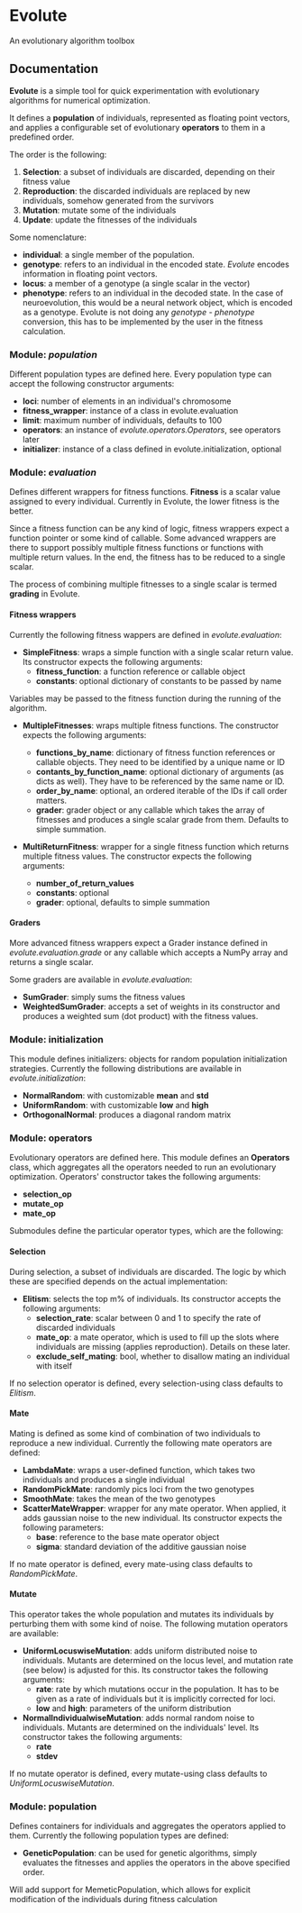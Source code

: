 # Evolute
An evolutionary algorithm toolbox

## Documentation

**Evolute** is a simple tool for quick experimentation with evolutionary
algorithms for numerical optimization.

It defines a **population** of individuals, represented as floating point
vectors, and applies a configurable set of evolutionary **operators** to
them in a predefined order.

The order is the following:
1. **Selection**: a subset of individuals are discarded, depending on
their fitness value
2. **Reproduction**: the discarded individuals are replaced by new
individuals, somehow generated from the survivors
3. **Mutation**: mutate some of the individuals
4. **Update**: update the fitnesses of the individuals 

Some nomenclature:
- **individual**: a single member of the population.
- **genotype**: refers to an individual in the encoded state.
*Evolute* encodes information in floating point vectors.
- **locus**: a member of a genotype (a single scalar in the vector)
- **phenotype**: refers to an individual in the decoded state. In the
case of neuroevolution, this would be a neural network object, which
is encoded as a genotype. Evolute is not doing any *genotype - phenotype*
conversion, this has to be implemented by the user in the fitness
calculation.


### Module: *population*

Different population types are defined here.
Every population type can accept the following constructor arguments:
- **loci**: number of elements in an individual's chromosome
- **fitness_wrapper**: instance of a class in evolute.evaluation
- **limit**: maximum number of individuals, defaults to 100
- **operators**: an instance of *evolute.operators.Operators*, see operators later
- **initializer**: instance of a class defined in evolute.initialization, optional

### Module: *evaluation*

Defines different wrappers for fitness functions.
**Fitness** is a scalar value assigned to every individual.
Currently in Evolute, the lower fitness is the better.

Since a fitness function can be any kind of logic, fitness wrappers
expect a function pointer or some kind of callable. Some advanced
wrappers are there to support possibly multiple fitness functions
or functions with multiple return values. In the end, the fitness
has to be reduced to a single scalar.

The process of combining multiple fitnesses to a single scalar is
termed **grading** in Evolute.

#### Fitness wrappers

Currently the following fitness wappers are defined in
*evolute.evaluation*:

- **SimpleFitness**: wraps a simple function with a single scalar
return value. Its constructor expects the following arguments:
  - **fitness_function**: a function reference or callable object
  - **constants**: optional dictionary of constants to be passed by name

Variables may be passed to the fitness function during the running of
the algorithm.

- **MultipleFitnesses**: wraps multiple fitness functions. The
constructor expects the following arguments:
  - **functions_by_name**: dictionary of fitness function references
or callable objects. They need to be identified by a unique name or ID
  - **contants_by_function_name**: optional dictionary of arguments (as dicts as well).
They have to be referenced by the same name or ID.
  - **order_by_name**: optional, an ordered iterable of the IDs if call order
matters.
  - **grader**: grader object or any callable which takes the array of
fitnesses and produces a single scalar grade from them. Defaults to
simple summation.

- **MultiReturnFitness**: wrapper for a single fitness function which
returns multiple fitness values. The constructor expects the following
arguments:
  - **number_of_return_values**
  - **constants**: optional
  - **grader**: optional, defaults to simple summation
  
#### Graders

More advanced fitness wrappers expect a Grader instance defined in
*evolute.evaluation.grade* or any callable which accepts a NumPy
array and returns a single scalar.

Some graders are available in *evolute.evaluation*:

- **SumGrader**: simply sums the fitness values
- **WeightedSumGrader**: accepts a set of weights in its constructor
and produces a weighted sum (dot product) with the fitness values.

### Module: initialization

This module defines initializers: objects for random population
initialization strategies. Currently the following distributions
are available in *evolute.initialization*:

- **NormalRandom**: with customizable **mean** and **std**
- **UniformRandom**: with customizable **low** and **high**
- **OrthogonalNormal**: produces a diagonal random matrix 
 
### Module: operators
 
Evolutionary operators are defined here. This module defines an
**Operators** class, which aggregates all the operators needed to
run an evolutionary optimization. Operators' constructor takes the
following arguments:
- **selection_op**
- **mutate_op**
- **mate_op**

Submodules define the particular operator types, which are the following:

#### Selection

During selection, a subset of individuals are discarded. The logic by
which these are specified depends on the actual implementation:

- **Elitism**: selects the top m% of individuals. Its constructor
accepts the following arguments:
  - **selection_rate**: scalar between 0 and 1 to specify the rate of
discarded individuals
  - **mate_op**: a mate operator, which is used to fill up the slots
where individuals are missing (applies reproduction). Details on these
later.
  - **exclude_self_mating**: bool, whether to disallow mating an individual
with itself

If no selection operator is defined, every selection-using class defaults
to *Elitism*.

#### Mate

Mating is defined as some kind of combination of two individuals to
reproduce a new individual. Currently the following mate operators
are defined:

- **LambdaMate**: wraps a user-defined function, which takes two
individuals and produces a single individual
- **RandomPickMate**: randomly pics loci from the two genotypes
- **SmoothMate**: takes the mean of the two genotypes
- **ScatterMateWrapper**: wrapper for any mate operator. When applied,
it adds gaussian noise to the new individual. Its constructor expects
the following parameters:
  - **base**: reference to the base mate operator object
  - **sigma**: standard deviation of the additive gaussian noise
  
If no mate operator is defined, every mate-using class defaults to
*RandomPickMate*.

#### Mutate

This operator takes the whole population and mutates its individuals
by perturbing them with some kind of noise. The following mutation
operators are available:

- **UniformLocuswiseMutation**: adds uniform distributed noise to
individuals. Mutants are determined on the locus level, and mutation
rate (see below) is adjusted for this. Its constructor takes the
following arguments:
  - **rate**: rate by which mutations occur in the population. It has
  to be given as a rate of individuals but it is implicitly corrected
  for loci.
  - **low** and **high**: parameters of the uniform distribution
- **NormalIndividualwiseMutation**: adds normal random noise to
individuals. Mutants are determined on the individuals' level. Its
constructor takes the following arguments:
  - **rate**
  - **stdev**
 
If no mutate operator is defined, every mutate-using class defaults
to *UniformLocuswiseMutation*.

### Module: population

Defines containers for individuals and aggregates the operators
applied to them. Currently the following population types are defined:

- **GeneticPopulation**: can be used for genetic algorithms, simply
evaluates the fitnesses and applies the operators in the above specified
order.

Will add support for MemeticPopulation, which allows for explicit modification
of the individuals during fitness calculation

